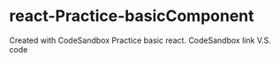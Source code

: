 # react-Practice-basicComponent
Created with CodeSandbox
Practice basic react.
CodeSandbox link V.S. code
